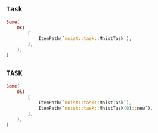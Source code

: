 ## `Task`

```rust
Some(
    Ok(
        [
            ItemPath(`mnist::task::MnistTask`),
        ],
    ),
)
```

## `TASK`

```rust
Some(
    Ok(
        [
            ItemPath(`mnist::task::MnistTask`),
            ItemPath(`mnist::task::MnistTask(0)::new`),
        ],
    ),
)
```
